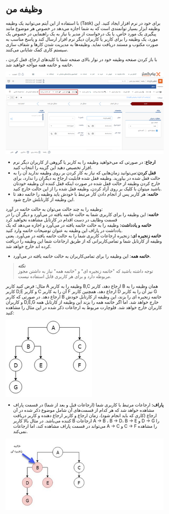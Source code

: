 #  وظیفه من

با استفاده از این آیتم می‌توانید یک وظیفه (Task) برای خود در نرم افزار ایجاد کنید. این وظیفه ابزار بسیار توانمندی است که به شما اجازه می‌دهد در خصوص هر موضوع مانند پیگیری یک مورد خاص، یا یک درخواست از مدیر یا نیاز به یک راهنمایی در خصوص یک مورد، یک وظیفه را برای کاربر یا کاربران دیگر نرم افزار ارسال کند و پاسخ مناسب به صورت مکتوب و مستند دریافت نماید. وظیفه‌ها به مدیریت شدن کارها و شفاف سازی سیستم کاری کمک شایانی می‌کنند. 

با باز کردن صفحه وظیفه خود در نوار بالای صفحه شما با کلیدهای ارجاع، قفل کردن ، خاتمه و خاتمه همه مواجه خواهید شد.

![ارجاع وظیفه](./Images/my-task_2.8.3.png) 

- **ارجاع**:  در صورتی که می‌خواهید وظیفه را به کاربر یا گروهی از کاربران  دیگر نرم افزار تخصیص دهید این گزینه را انتخاب کنید. 
- **قفل کردن**:می‌توانید زمان‌هایی که نیاز به کار کردن بر روی وظیفه ندارید آن را به حالت قفل شده در بیاورید. وظیفه قفل شده قابلیت ارجاع به دیگران را ندارد، برای خارج کردن وظیفه از حالت قفل شده در صورت اینکه قفل کننده آن وظیفه خودتان باشید میتوان با کلیک بر روی آزاد کردن، وظیفه قفل شده را از این حالت خارج کنید.
- **خاتمه**: هر کاربر پس از انجام دادن کار مرتبط با خودش باید وظیفه را خاتمه دهد تا این وظیفه از کارتابلش خارج شود.

 وظیفه را به چند حالت می‌توان به حالت خاتمه در آورد:<br>
  **خاتمه:** این وظیفه را برای کاربری شما به حالت خاتمه یافته در می‌آورد و دیگر آن را در قسمت وظایف در دست اقدام در کارتابل مشاهده نخواهید کرد<br>
 **خاتمه و یادداشت:** وظیفه را به حالت خاتمه یافته در می‌آورد و اجازه می‌دهد که یک یادداشت در پاراف این وظیفه به عنوان توضیحات خاتمه وارد کنید.<br>
   **خاتمه زنجیره ای:** زنجیره ارجاعات کاربری شما را به حالت خاتمه یافته در می‌آورد. یعنی وظیفه از کارتابل شما و تمامی‌کاربرانی که از طریق ارجاعات شما این وظیفه را دریافت کرده اند خارج خواهد شد.<br>
- **خاتمه همه**: این وظیفه را برای تمامی‌کاربران به حالت خاتمه یافته در می‌آورد.

>**نکته**<br>
 توجه داشته باشید که "خاتمه زنجیره ای" و "خاتمه همه" نیاز به داشتن مجوز مربوطه دارد و برای هر کاربری قابل استفاده نیست.

مثال: فرض کنید کاربر A وظیفه را به کاربر B,C ارجاع دهد، کاربر B همان وظیفه را به کاربر D,E و کاربر C آن را به کاربر F ارجاع دهد، همچنین کاربر D نیز آن را به کاربر G ارجاع دهد. در صورتی که کاربر B خاتمه زنجیره ای را بزند، این وظیفه از کارتابل خودش و کاربران D,E,G خارج خواهد شد. اما اگر خاتمه همه را بزند این وظیفه از کارتابل همه کاربران خارج خواهد شد. فلوچارت مربوط به ارجاعات ذکر شده در این مثال را مشاهده کنید:

![پاراف وظیفه](./Images/TaskAssign%20copy.jpg)

- **پاراف:** ارجاعات مرتبط با کاربری شما (ارجاعات قبل و بعد از شما) در قسمت پاراف مشاهده خواهد شد که هر کدام از قسمت‌های آن شامل موضوع ذکر شده در آن ارجاع (کاری که باید انجام شود)، زمان ارجاع و کاربر ارجاع دهنده و کاربر دریافت کننده می‌باشد. در مثال بالا کاربر B ارجاعات A → B ،  B → D،  B → E و D → G را می‌تواند در قسمت پاراف مشاهده کند، اما ارجاعات  A → C  و C → F را مشاهده نمی‌کند.

![پاراف وظیفه](./Images/ChainEnd%20copy.jpg)

